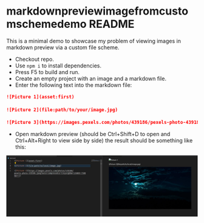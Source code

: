 # markdownpreviewimagefromcustomschemedemo README

This is a minimal demo to showcase my problem of viewing images in markdown preview via a custom file scheme.

- Checkout repo.
- Use `npm i` to install dependencies.
- Press F5 to build and run.
- Create an empty project with an image and a markdown file.
- Enter the following text into the markdown file:
```md
![Picture 1](asset:first)

![Picture 2](file:path/to/your/image.jpg)

![Picture 3](https://images.pexels.com/photos/439186/pexels-photo-439186.jpeg?auto=compress&cs=tinysrgb&w=1260&h=750&dpr=1)
```
- Open markdown preview (should be Ctrl+Shift+D to open and Ctrl+Alt+Right to view side by side)
the result should be something like this:

![Screenshot](https://github.com/Tommycore/markdownpreviewimagefromcustomschemedemo/blob/main/media/screenshot.jpg?raw=true)